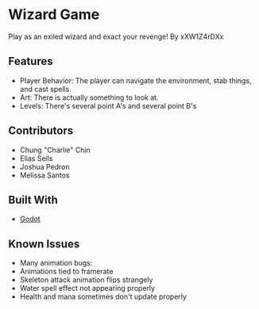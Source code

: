 # Wizard Game
Play as an exiled wizard and exact your revenge!
By xXW1Z4rDXx

## Features
 + Player Behavior: The player can navigate the environment, stab things, and cast spells.
 + Art: There is actually something to look at.
 + Levels: There's several point A's and several point B's

## Contributors
 + Chung "Charlie" Chin
 + Elias Sells
 + Joshua Pedron
 + Melissa Santos

## Built With
 + [Godot](https://godotengine.org/)

## Known Issues
+ Many animation bugs: 
+ Animations tied to framerate
+ Skeleton attack animation flips strangely
+ Water spell effect not appearing properly
+ Health and mana sometimes don't update properly
